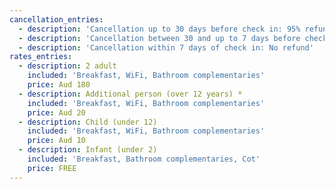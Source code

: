 ```yaml
---
cancellation_entries:
  - description: 'Cancellation up to 30 days before check in: 95% refund'
  - description: 'Cancellation between 30 and up to 7 days before check in: 65% refund'
  - description: 'Cancellation within 7 days of check in: No refund'
rates_entries:
  - description: 2 adult
    included: 'Breakfast, WiFi, Bathroom complementaries'
    price: Aud 180
  - description: Additional person (over 12 years) *
    included: 'Breakfast, WiFi, Bathroom complementaries'
    price: Aud 20
  - description: Child (under 12)
    included: 'Breakfast, WiFi, Bathroom complementaries'
    price: Aud 10
  - description: Infant (under 2)
    included: 'Breakfast, Bathroom complementaries, Cot'
    price: FREE
---
```


